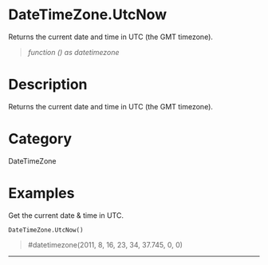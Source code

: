 ﻿# DateTimeZone.UtcNow
Returns the current date and time in UTC (the GMT timezone).
> _function () as datetimezone_
# Description 
Returns the current date and time in UTC (the GMT timezone).
# Category 
DateTimeZone
# Examples 
Get the current date & time in UTC.
```
DateTimeZone.UtcNow()
```
> #datetimezone(2011, 8, 16, 23, 34, 37.745, 0, 0)
***
